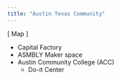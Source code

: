 ```yaml
---
title: "Austin Texas Community"
---
```


[ Map ] 

- Capital Factory
- ASMBLY Maker space
- Austin Community College (ACC)
    - Do-it Center
